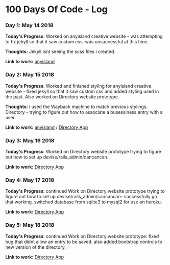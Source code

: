 # 100 Days Of Code - Log

### Day 1: May 14 2018


**Today's Progress**: Worked on anyisland creative website - was attempting to fix jekyll so that it saw custom css. was unsuccessful at this time.

**Thoughts:** Jekyll isnt seeing the scss files i created.

**Link to work:** [anyisland](http://www.anyisland.com)



### Day 2: May 15 2018


**Today's Progress**: Worked and finished styling for anyisland creative website - fixed jekyll so that it saw custom css and added styling used in the past. Also worked on Directory website prototype.

**Thoughts:** i used the Wayback machine to match previous stylings. Directory - trying to figure out how to associate a busessiness entry with a user.

**Link to work:** [anyisland](http://www.anyisland.com) / [Directory App](https://anyisland-directory.herokuapp.com/)


  ### Day 3: May 16 2018


**Today's Progress**: Worked on Directory website prototype trying to figure out how to set up devise/rails_admin/cancancan.

**Link to work:** [Directory App](https://anyisland-directory.herokuapp.com/)

 ### Day 4: May 17 2018


**Today's Progress**: continued Work on Directory website prototype trying to figure out how to set up devise/rails_admin/cancancan- successfully go that working. switched database from sqlite3 to mysql2 for use on heroku.

**Link to work:** [Directory App](https://anyisland-directory.herokuapp.com/)

### Day 5: May 18 2018


**Today's Progress**: continued Work on Directory website prototype: fixed bug that didnt allow an entry to be saved. also added bootstrap controls to new version of the directory.

**Link to work:** [Directory App](https://anyisland-directory.herokuapp.com/)


  
  